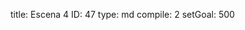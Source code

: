 title:          Escena 4
ID:             47
type:           md
compile:        2
setGoal:        500


